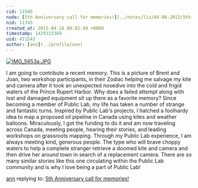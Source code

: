 ```yaml
---
cid: 11505
node: [5th Anniversary call for memories!](../notes/liz/04-06-2015/5th-anniversary-call-for-memories)
nid: 11745
created_at: 2015-04-18 00:02:49 +0000
timestamp: 1429315369
uid: 421543
author: [ann](../profile/ann)
---
```


[![IMG_5653a.JPG](https://i.publiclab.org/system/images/photos/000/009/665/medium/IMG_5653a.JPG)](https://i.publiclab.org/system/images/photos/000/009/665/original/IMG_5653a.JPG)


I am going to contribute a recent memory. This is a picture of Brent and Joan, two workshop participants, in their Zodiac helping me salvage my kite and camera after it took an unexpected nosedive into the cold and frigid waters of the Prince Rupert Harbor. Why does a failed attempt along with lost and damaged equipment sit up there as a favorite memory? Since becoming a member of Public Lab, my life has taken a number of strange and fantastic turns. Inspired by Public Lab's projects, I hatched a foolhardy idea to map a proposed oil pipeline in Canada using kites and weather balloons. Miraculously, I got the funding to do it and am now traveling across Canada, meeting people, hearing their stories, and leading workshops on grassroots mapping. Through my Public Lab experience, I am always meeting kind, generous people. The type who will brave choppy waters to help a complete stranger retrieve a doomed kite and camera and then drive her around town in search of a replacement camera. There are so many similar stories like this one circulating within the Public Lab community and is why I love being a part of Public Lab!

[ann](../profile/ann) replying to: [5th Anniversary call for memories!](../notes/liz/04-06-2015/5th-anniversary-call-for-memories)

